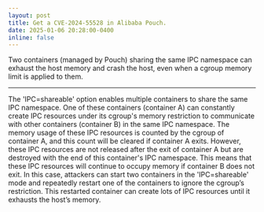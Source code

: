 ```yaml
---
layout: post
title: Get a CVE-2024-55528 in Alibaba Pouch.
date: 2025-01-06 20:28:00-0400
inline: false
---
```


Two containers (managed by Pouch) sharing the same IPC namespace can exhaust the host memory and crash the host, even when a cgroup memory limit is applied to them.

***

The 'IPC=shareable' option enables multiple containers to share the same IPC namespace. 
One of these containers (container A) can constantly create IPC resources under its cgroup's memory restriction to communicate with other containers (container B) in the same IPC namespace. 
The memory usage of these IPC resources is counted by the cgroup of container A, and this count will be cleared if container A exits. 
However, these IPC resources are not released after the exit of container A but are destroyed with the end of this container's IPC namespace. 
This means that these IPC resources will continue to occupy memory if container B does not exit. 
In this case, attackers can start two containers in the 'IPC=shareable' mode and repeatedly restart one of the containers to ignore the cgroup’s restriction. 
This restarted container can create lots of IPC resources until it exhausts the host’s memory. 
